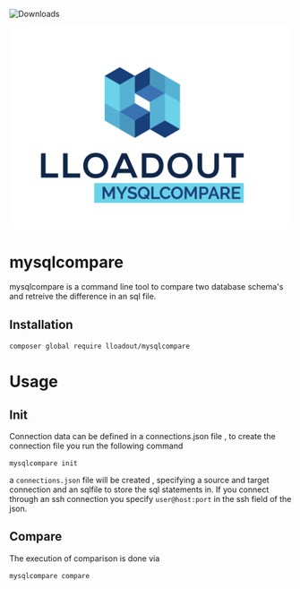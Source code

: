 ![Downloads](https://img.shields.io/packagist/dt/lloadout/mysqlcompare.svg?style=flat-square)

<p align="center">
    <img src="https://github.com/LLoadout/assets/blob/master/LLoadout_mysqlcompare.png" width="500" title="LLoadout logo">
</p>

# mysqlcompare

mysqlcompare is a command line tool to compare two database schema's and retreive the difference in an sql file.

## Installation

```shell
composer global require lloadout/mysqlcompare
```

# Usage

## Init

Connection data can be defined in a connections.json file , to create the connection file you run the following command

```shell
mysqlcompare init
```

a `connections.json` file will be created , specifying a source and target connection and an sqlfile to store the sql statements in.
If you connect through an ssh connection you specify `user@host:port` in the ssh field of the json.

## Compare

The execution of comparison is done via 

```shell
mysqlcompare compare
```
